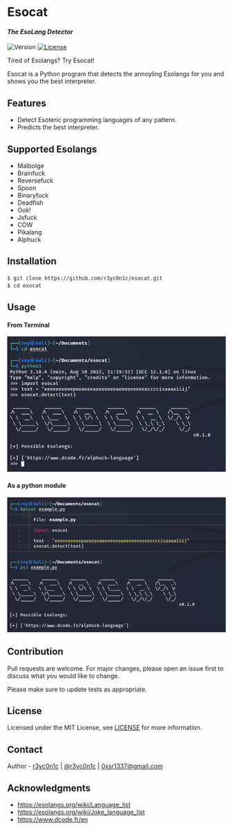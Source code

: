 # **Esocat**
#### _The EsoLang Detector_

![Version](https://img.shields.io/badge/version-0.1.0-blue) [![License](https://img.shields.io/badge/license-MIT-success)](https://github.com/r3yc0n1c/esocat/blob/main/LICENSE) 

Tired of Esolangs? Try Esocat!

Esocat is a Python program that detects the annoyling Esolangs for you and shows you the best interpreter.

## Features

* Detect Esoteric programming languages of any pattern.
* Predicts the best interpreter.

## Supported Esolangs
- Malbolge
- Brainfuck
- Reversefuck
- Spoon
- Binaryfuck
- Deadfish
- Ook!
- Jsfuck
- COW
- Pikalang
- Alphuck

## Installation
```bash
$ git clone https://github.com/r3yc0n1c/esocat.git
$ cd esocat
```
## Usage
#### From Terminal
![Usage](./images/usage_terminal.png)
#### As a python module
![Usage](./images/usage_module.png)

## Contribution
Pull requests are welcome. For major changes, please open an issue first to discuss what you would like to change.

Please make sure to update tests as appropriate.

## License
Licensed under the MIT License, see [LICENSE](./LICENSE) for more information.

## Contact
Author - [r3yc0n1c](https://github.com/r3yc0n1c) | [@r3yc0n1c](https://twitter.com/r3yc0n1c) | 0xsr1337@gmail.com

## Acknowledgments
- https://esolangs.org/wiki/Language_list
- https://esolangs.org/wiki/Joke_language_list
- https://www.dcode.fr/en